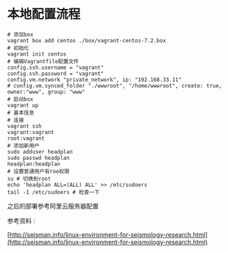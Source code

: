 # 本地配置流程

```
# 添加box
vagrant box add centos ./box/vagrant-centos-7.2.box
# 初始化
vagrant init centos
# 编辑Vagrantfile配置文件
config.ssh.username = "vagrant"
config.ssh.password = "vagrant"
config.vm.network "private_network", ip: "192.168.33.11"
# config.vm.synced_folder "./wwwroot", "/home/wwwroot", create: true, owner:"www", group: "www"
# 启动box
vagrant up
# 基本信息
# 连接
vagrant ssh
vagrant:vagrant
root:vagrant
# 添加新用户
sudo adduser headplan
sudo passwd headplan
headplan:headplan
# 设置普通用户有roo权限
su # 切换到root
echo 'headplan ALL=(ALL) ALL' >> /etc/sudoers
tail -1 /etc/sudoers # 检查一下
```

之后的部署参考阿里云服务器配置

参考资料 :

[http://seisman.info/linux-environment-for-seismology-research.html](http://seisman.info/linux-environment-for-seismology-research.html)


